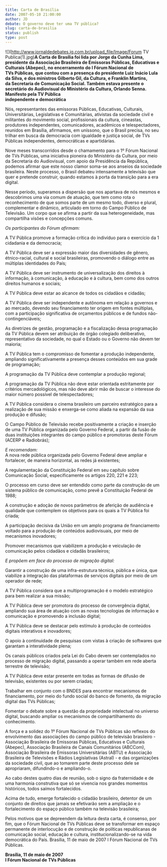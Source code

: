 ```yaml
---
title: Carta de Brasília
date: 2007-05-10 21:00:00
author: JD
debate: O governo deve ter uma TV pública?
slug: carta-de-brasilia
status: publish 
type: post
---
```


![](http://www.jornaldedebates.ig.com.br/upload_file/Image/Forum TV Publica(1).jpg)**A Carta de Brasília foi lida por Jorge da Cunha Lima, presidente da Associação Brasileira de Emissoras Públicas, Educativas e Culturais (Abepec), no encerramento do I Fórum Nacional de   
TVs Públicas, que contou com a presença do presidente Luiz Inácio Lula da Silva, e dos ministros Gilberto Gil, da Cultura, e Franklin Martins, da Secretaria de Comunicação Social. Também estava presente o secretário do Audiovisual do Ministério da Cultura, Orlando Senna.**  
**Manifesto pela TV Pública  
 independente e democrática**   
  
Nós, representantes das emissoras Públicas, Educativas, Culturais, Universitárias, Legislativas e Comunitárias, ativistas da sociedade civil e militantes do movimento social, profissionais da cultura, cineastas, produtores independentes, comunicadores, acadêmicos e telespectadores, reunidos em Brasília, afirmamos, em uníssono, que o Brasil precisa, no seu trilhar em busca da democracia com igualdade e justiça social, de TVs Públicas independentes, democráticas e apartidárias.  
  
Nove meses transcorridos desde o chamamento para o 1º Fórum Nacional de TVs Públicas, uma iniciativa pioneira do Ministério da Cultura, por meio da Secretaria do Audiovisual, com apoio da Presidência da República, podemos afirmar que este nosso clamor soma-se aos anseios da sociedade brasileira. Neste processo, o Brasil debateu intensamente a televisão que quer e pretende construir, quando estamos à porta da transição para a era digital.  
  
Nesse período, superamos a dispersão que nos apartava de nós mesmos e descobrimos uma via comum de atuação, que tem como rota o reconhecimento de que somos parte de um mesmo todo, diverso e plural, complementar e dinâmico, articulado em torno do Campo Público de Televisão. Um corpo que se afirma a partir da sua heterogeneidade, mas compartilha visões e concepções comuns.  
  
*Os participantes do Fórum afirmam:*  
  
A TV Pública promove a formação crítica do indivíduo para o exercício da 1 cidadania e da democracia;  
  
A TV Pública deve ser a expressão maior das diversidades de gênero, étnico-racial, cultural e social brasileiras, promovendo o diálogo entre as múltiplas identidades do País;  
  
A TV Pública deve ser instrumento de universalização dos direitos à informação, à comunicação, à educação e à cultura, bem como dos outros direitos humanos e sociais;  
  
A TV Pública deve estar ao alcance de todos os cidadãos e cidadãs;   
  
A TV Pública deve ser independente e autônoma em relação a governos e ao mercado, devendo seu financiamento ter origem em fontes múltiplas, com a participação significativa de orçamentos públicos e de fundos não-contingenciáveis;   
  
As diretrizes de gestão, programação e a fiscalização dessa programação da TV Pública devem ser atribuição de órgão colegiado deliberativo, representativo da sociedade, no qual o Estado ou o Governo não devem ter maioria;  
  
A TV Pública tem o compromisso de fomentar a produção independente, ampliando significativamente a presença desses conteúdos em sua grade de programação;  
  
A programação da TV Pública deve contemplar a produção regional;   
  
A programação da TV Pública não deve estar orientada estritamente por critérios mercadológicos, mas não deve abrir mão de buscar o interesse do maior número possível de telespectadores;   
  
A TV Pública considera o cinema brasileiro um parceiro estratégico para a realização de sua missão e enxerga-se como aliada na expansão da sua produção e difusão;  
  
O Campo Público de Televisão recebe positivamente a criação e inserção de uma TV Pública organizada pelo Governo Federal, a partir da fusão de duas instituições integrantes do campo público e promotoras deste Fórum (ACERP e Radiobrás);   
  
*E recomendam:*  
A nova rede pública organizada pelo Governo Federal deve ampliar e fortalecer, de maneira horizontal, as redes já existentes;   
  
A regulamentação da Constituição Federal em seu capítulo sobre Comunicação Social, especificamente os artigos 220, 221 e 223;  
  
O processo em curso deve ser entendido como parte da construção de um sistema público de comunicação, como prevê a Constituição Federal de 1988;  
  
A construção e adoção de novos parâmetros de aferição de audiência e qualidade que contemplem os objetivos para os quais a TV Pública foi criada;  
  
A participação decisiva da União em um amplo programa de financiamento voltado para a produção de conteúdos audiovisuais, por meio de mecanismos inovadores;  
  
Promover mecanismos que viabilizem a produção e veiculação de comunicação pelos cidadãos e cidadãs brasileiros;  
  
*E propõem em face do processo de migração digital:*  
  
Garantir a construção de uma infra-estrutura técnica, pública e única, que viabilize a integração das plataformas de serviços digitais por meio de um operador de rede;  
  
A TV Pública considera que a multiprogramação é o modelo estratégico para bem realizar a sua missão;  
  
A TV Pública deve ser promotora do processo de convergência digital, ampliando sua área de atuação com as novas tecnologias de informação e comunicação e promovendo a inclusão digital;  
  
A TV Pública deve se destacar pelo estímulo à produção de conteúdos digitais interativos e inovadores;  
  
O apoio à continuidade de pesquisas com vistas à criação de softwares que garantam a interatividade plena;  
  
Os canais públicos criados pela Lei do Cabo devem ser contemplados no processo de migração digital, passando a operar também em rede aberta terrestre de televisão;   
  
A TV Pública deve estar presente em todas as formas de difusão de televisão, existentes ou por serem criadas;  
  
Trabalhar em conjunto com o BNDES para encontrar mecanismos de financiamento, por meio do fundo social do banco de fomento, da migração digital das TVs Públicas;  
  
Fomentar o debate sobre a questão da propriedade intelectual no universo digital, buscando ampliar os mecanismos de compartilhamento do conhecimento.   
  
A força e a solidez do 1º Fórum Nacional de TVs Públicas são reflexos do envolvimento das associações do campo público de televisão brasileiro - Associação Brasileira de Emissoras Públicas, Educativas e Culturais (Abepec), Associação Brasileira de Canais Comunitários (ABCCom), Associação Brasileira de Emissoras Universitárias (ABTU) e Associação Brasileira de Televisões e Rádios Legislativas (Astral) - e das organizações da sociedade civil, que ao tomarem parte deste processo dele se apropriaram, difundindo-o e ampliando-o.  
  
Ao cabo destes quatro dias de reunião, sob o signo da fraternidade e de uma harmonia construtiva que só se vivencia nos grandes momentos históricos, todos saímos fortalecidos.  
  
Acima de tudo, emerge fortalecido o cidadão brasileiro, detentor de um conjunto de direitos que jamais se efetivarão sem a ampliação e o fortalecimento do espaço público também na televisão brasileira;  
  
Pelos motivos que se depreendem da leitura desta carta, é consenso, por fim, que o Fórum Nacional de TVs Públicas deve se transformar em espaço permanente de interlocução e de construção de políticas republicanas de comunicação social, educação e cultura, institucionalizando-se na vida democrática do País. Brasília, 11 de maio de 2007 I Fórum Nacional de TVs Públicas.  
  
**Brasília, 11 de maio de 2007  
I Fórum Nacional de TVs Públicas**


